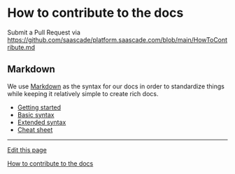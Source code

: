 # How to contribute to the docs
Submit a Pull Request via https://github.com/saascade/platform.saascade.com/blob/main/HowToContribute.md

## Markdown
We use [Markdown](https://www.markdownguide.org) as the syntax for our docs in order to standardize things while keeping it relatively simple to create rich docs.

- [Getting started](https://www.markdownguide.org/getting-started/)
- [Basic syntax](https://www.markdownguide.org/basic-syntax/)
- [Extended syntax](https://www.markdownguide.org/extended-syntax/)
- [Cheat sheet](https://www.markdownguide.org/cheat-sheet/)

---
[Edit this page](https://github.com/saascade/platform.saascade.com/edit/main/General/HowToContribute/README.md)

[How to contribute to the docs](../HowToContribute/README.md)
